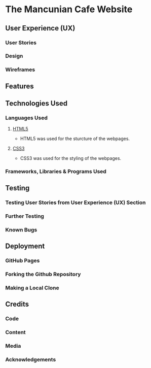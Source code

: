 # The Mancunian Cafe Website

## User Experience (UX)

### User Stories

### Design

### Wireframes

## Features

## Technologies Used

### Languages Used

1. [HTML5](https://en.wikipedia.org/wiki/HTML5) 
    * HTML5 was used for the sturcture of the webpages.

2. [CSS3](https://en.wikipedia.org/wiki/Cascading_Style_Sheets)
    * CSS3 was used for the styling of the webpages.

### Frameworks, Libraries & Programs Used

## Testing

### Testing User Stories from User Experience (UX) Section

### Further Testing

### Known Bugs

## Deployment

### GitHub Pages

### Forking the Github Repository

### Making a Local Clone

## Credits

### Code

### Content

### Media

### Acknowledgements
